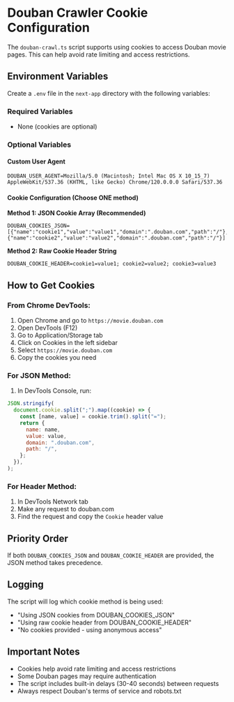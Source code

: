 # Douban Crawler Cookie Configuration

The `douban-crawl.ts` script supports using cookies to access Douban movie pages. This can help avoid rate limiting and access restrictions.

## Environment Variables

Create a `.env` file in the `next-app` directory with the following variables:

### Required Variables

- None (cookies are optional)

### Optional Variables

#### Custom User Agent

```
DOUBAN_USER_AGENT=Mozilla/5.0 (Macintosh; Intel Mac OS X 10_15_7) AppleWebKit/537.36 (KHTML, like Gecko) Chrome/120.0.0.0 Safari/537.36
```

#### Cookie Configuration (Choose ONE method)

**Method 1: JSON Cookie Array (Recommended)**

```
DOUBAN_COOKIES_JSON=[{"name":"cookie1","value":"value1","domain":".douban.com","path":"/"},{"name":"cookie2","value":"value2","domain":".douban.com","path":"/"}]
```

**Method 2: Raw Cookie Header String**

```
DOUBAN_COOKIE_HEADER=cookie1=value1; cookie2=value2; cookie3=value3
```

## How to Get Cookies

### From Chrome DevTools:

1. Open Chrome and go to `https://movie.douban.com`
2. Open DevTools (F12)
3. Go to Application/Storage tab
4. Click on Cookies in the left sidebar
5. Select `https://movie.douban.com`
6. Copy the cookies you need

### For JSON Method:

1. In DevTools Console, run:

```javascript
JSON.stringify(
  document.cookie.split(";").map((cookie) => {
    const [name, value] = cookie.trim().split("=");
    return {
      name: name,
      value: value,
      domain: ".douban.com",
      path: "/",
    };
  }),
);
```

### For Header Method:

1. In DevTools Network tab
2. Make any request to douban.com
3. Find the request and copy the `Cookie` header value

## Priority Order

If both `DOUBAN_COOKIES_JSON` and `DOUBAN_COOKIE_HEADER` are provided, the JSON method takes precedence.

## Logging

The script will log which cookie method is being used:

- "Using JSON cookies from DOUBAN_COOKIES_JSON"
- "Using raw cookie header from DOUBAN_COOKIE_HEADER"
- "No cookies provided - using anonymous access"

## Important Notes

- Cookies help avoid rate limiting and access restrictions
- Some Douban pages may require authentication
- The script includes built-in delays (30-40 seconds) between requests
- Always respect Douban's terms of service and robots.txt
